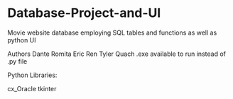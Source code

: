 # Database-Project-and-UI
Movie website database employing SQL tables and functions as well as python UI

Authors
Dante Romita
Eric Ren
Tyler Quach
.exe available to run instead of .py file

Python Libraries:

cx_Oracle tkinter
